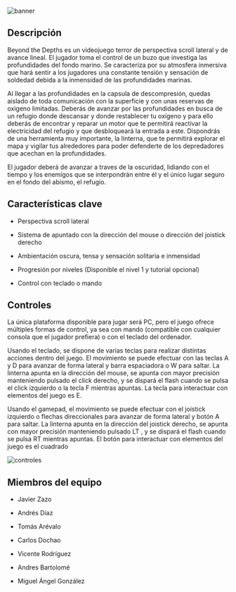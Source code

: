 ![banner](https://github.com/user-attachments/assets/8cccc38a-07ef-4a78-8742-5251007513d2)

## Descripción

Beyond the Depths es un videojuego terror de perspectiva scroll lateral y de avance lineal. El jugador toma el control de un buzo que investiga las profundidades del fondo marino.
Se caracteriza por su atmosfera inmersiva que hará sentir a los jugadores una constante tensión y sensación de soldedad debida a la inmensidad de las profundidades marinas.

Al llegar a las profundidades en la capsula de descompresión, quedas aislado de toda comunicación con la superficie y con unas reservas de oxigeno limitadas. Deberás de avanzar por las profundidades en busca de un refugio donde descansar y donde restablecer tu oxígeno
y para ello deberás de encontrar y reparar un motor que te permitirá reactivar la electricidad del refugio y que desbloqueará la entrada a este. Dispondrás de una herramienta muy importante, la linterna, que te permitirá explorar el mapa y vigilar tus alrededores para
poder defenderte de los depredadores que acechan en la profundidades.

El jugador deberá de avanzar a traves de la oscuridad, lidiando con el tiempo y los enemigos que se interpondrán entre él y el único lugar seguro en el fondo del abismo, el refugio.

## Características clave
 
- Perspectiva scroll lateral

- Sistema de apuntado con la dirección del mouse o dirección del joistick derecho

- Ambientación oscura, tensa y sensación solitaria e inmensidad

- Progresión por niveles (Disponible el nivel 1 y tutorial opcional)

- Control con teclado o mando

## Controles
La única plataforma disponible para jugar será PC, pero el juego ofrece múltiples formas de control, ya sea con mando (compatible con cualquier consola que el jugador prefiera) o con el teclado del ordenador.

Usando el teclado, se dispone de varias teclas para realizar distintas acciones dentro del juego. El movimiento se puede efectuar con las teclas A y D para avanzar de forma lateral y barra espaciadora o W para saltar. La linterna apunta en la dirección del mouse, se apunta con mayor precisión manteniendo pulsado el click derecho, y se dispará el flash cuando se pulsa el click izquierdo o la tecla F mientras apuntas. La tecla para interactuar con elementos del juego es E.

Usando el gamepad, el movimiento se puede efectuar con el joistick izquierdo o flechas direccionales para avanzar de forma lateral y botón A para saltar. La linterna apunta en la dirección del joistick derecho, se apunta con mayor precisión manteniendo pulsado LT , y se dispará el flash cuando se pulsa RT mientras apuntas. El botón para interactuar con elementos del juego es el cuadrado

![controles](https://github.com/user-attachments/assets/aeba0b0e-4202-4aca-9d2b-259e086bed0b)

## Miembros del equipo

- Javier Zazo

- Andrés Diaz

- Tomás Arévalo

- Carlos Dochao

- Vicente Rodríguez

- Andres Bartolomé

- Miguel Ángel González

